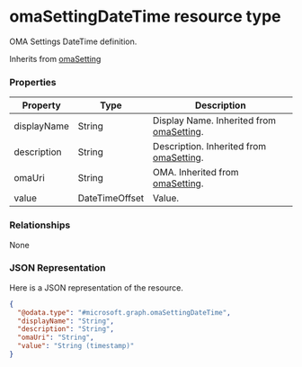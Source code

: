 # omaSettingDateTime resource type

OMA Settings DateTime definition.

Inherits from [omaSetting](omaSetting.md)

### Properties
|Property|Type|Description|
|---|---|---|
|displayName|String|Display Name. Inherited from [omaSetting](omaSetting.md).|
|description|String|Description. Inherited from [omaSetting](omaSetting.md).|
|omaUri|String|OMA. Inherited from [omaSetting](omaSetting.md).|
|value|DateTimeOffset|Value.|

### Relationships
None
### JSON Representation
Here is a JSON representation of the resource.
<!-- {
  "blockType": "resource",
  "keyProperty": "id",
  "@odata.type": "microsoft.graph.omaSettingDateTime"
}
-->
```json
{
  "@odata.type": "#microsoft.graph.omaSettingDateTime",
  "displayName": "String",
  "description": "String",
  "omaUri": "String",
  "value": "String (timestamp)"
}
```

